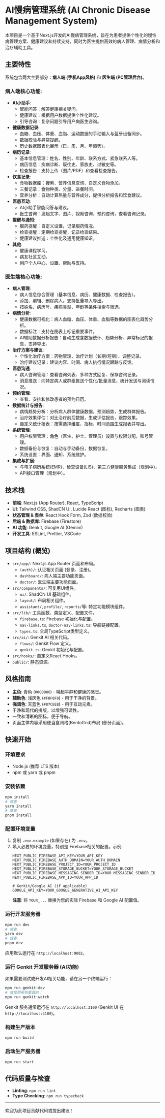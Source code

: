 # AI慢病管理系统 (AI Chronic Disease Management System)

本项目是一个基于Next.js开发的AI慢病管理系统，旨在为患者提供个性化的慢性病管理方案、健康建议和持续支持，同时为医生提供高效的病人管理、病情分析和治疗辅助工具。

## 主要特性

系统包含两大主要部分：**病人端 (手机App风格)** 和 **医生端 (PC管理后台)**。

### 病人端核心功能:

- **AI小助手**:
  - 智能问答：解答健康相关疑问。
  - 健康建议：根据用户数据提供个性化建议。
  - 引导咨询：复杂问题引导用户向医生咨询。
- **健康数据记录**:
  - 血糖、血压、体重、血脂、运动数据的手动输入与蓝牙设备同步。
  - 数据校验与异常提醒。
  - 历史数据图表化展示（日、周、月、年趋势）。
- **病历记录**:
  - 基本信息管理：姓名、性别、年龄、联系方式、紧急联系人等。
  - 病历信息：疾病诊断、既往史、家族史、过敏史等。
  - 检查报告：支持上传（图片/PDF）和查看检查报告。
- **饮食记录**:
  - 食物数据库：搜索、营养信息查询、自定义食物添加。
  - 三餐记录：食物种类、分量、进餐时间。
  - 营养分析：自动计算热量与营养成分，提供分析报告和饮食建议。
- **医患互动**:
  - AI小助手智能问答与建议。
  - 医生咨询：发起文字、图片、视频咨询，预约咨询，查看咨询记录。
- **提醒与通知**:
  - 服药提醒：自定义设置，记录服药情况。
  - 检查提醒：定期检查提醒，记录检查结果。
  - 健康建议推送：个性化及通用健康知识。
- **其他**:
  - 健康课程学习。
  - 病友社区互动。
  - 用户个人中心、设置、帮助与支持。

### 医生端核心功能:

- **病人管理**:
  - 病人信息综合管理（基本信息、病历、健康数据、检查报告）。
  - 添加、编辑、删除病人，支持批量导入导出。
  - 按姓名、病历号、疾病类型、年龄等条件搜索与筛选。
- **病情分析**:
  - 健康数据可视化：病人血糖、血压、体重、血脂等数据的图表化趋势分析。
  - 数据标注：支持在图表上标记重要事件。
  - AI辅助数据分析报告：自动生成含数据统计、趋势分析、异常标记的报告，支持导出。
- **治疗方案与建议**:
  - 个性化治疗方案：药物管理、治疗计划（长期/短期）、调整记录。
  - 治疗建议记录：建议内容、时间、病人执行情况跟踪与反馈。
- **医患沟通**:
  - 病人咨询管理：查看咨询列表、多种方式回复、保存咨询记录。
  - 消息推送：向特定病人或群组推送个性化/批量消息，统计发送与阅读情况。
- **预约管理**:
  - 查看、安排和修改患者的预约日历。
- **数据统计与报告**:
  - 病情趋势分析：分析病人群体健康数据，预测趋势，生成群体报告。
  - 治疗效果评估：对比治疗前后数据，生成评估报告，跟踪效果。
  - 自定义统计报表：按需选择维度、指标、时间范围生成报表并导出。
- **系统管理**:
  - 用户权限管理：角色（医生、护士、管理员）设置与权限分配，账号管理。
  - 数据备份与恢复：自动与手动备份，数据恢复。
  - 系统设置：界面、通知、系统维护。
- **集成与扩展**:
  - 与电子病历系统(EMR)、检查设备(LIS)、第三方健康服务集成（规划中）。
  - API接口管理（规划中）。

## 技术栈

- **前端**: Next.js (App Router), React, TypeScript
- **UI**: Tailwind CSS, ShadCN UI, Lucide React (图标), Recharts (图表)
- **状态管理 & 表单**: React Hook Form, Zod (数据校验)
- **后端 & 数据库**: Firebase (Firestore)
- **AI 功能**: Genkit, Google AI (Gemini)
- **开发工具**: ESLint, Prettier, VSCode

## 项目结构 (概览)

- `src/app/`: Next.js App Router 页面和布局。
  - `(auth)/`: 认证相关页面 (登录、注册)。
  - `dashboard/`: 病人端主要功能页面。
  - `doctor/`: 医生端主要功能页面。
- `src/components/`: 可复用UI组件。
  - `ui/`: ShadCN UI 基础组件。
  - `layout/`: 布局相关组件。
  - `assistant/`, `profile/`, `reports/`等: 特定功能模块组件。
- `src/lib/`: 工具函数、类型定义、配置文件。
  - `firebase.ts`: Firebase 初始化与配置。
  - `nav-links.ts`, `doctor-nav-links.ts`: 导航链接配置。
  - `types.ts`: 全局TypeScript类型定义。
- `src/ai/`: Genkit AI 相关代码。
  - `flows/`: Genkit Flow 定义。
  - `genkit.ts`: Genkit 初始化与配置。
- `src/hooks/`: 自定义React Hooks。
- `public/`: 静态资源。

## 风格指南

- **主色**: 青色 (`#008080`) - 唤起平静和健康的感觉。
- **辅助色**: 浅灰色 (`#F0F0F0`) - 用于干净的背景。
- **强调色**: 天蓝色 (`#87CEEB`) - 用于互动元素。
- 干净和现代的排版，以增强可读性。
- 一致和清晰的图标，便于导航。
- 页面主体内容采用便当盒网格(BentoGrid)布局 (部分页面)。

## 快速开始

### 环境要求

- Node.js (推荐 LTS 版本)
- npm 或 yarn 或 pnpm

### 安装依赖

```bash
npm install
# 或者
yarn install
# 或者
pnpm install
```

### 配置环境变量

1. 复制 `.env.example` (如果存在) 为 `.env`。
2. 填入必要的环境变量，特别是 Firebase相关的配置。示例:
   ```env
   NEXT_PUBLIC_FIREBASE_API_KEY=YOUR_API_KEY
   NEXT_PUBLIC_FIREBASE_AUTH_DOMAIN=YOUR_AUTH_DOMAIN
   NEXT_PUBLIC_FIREBASE_PROJECT_ID=YOUR_PROJECT_ID
   NEXT_PUBLIC_FIREBASE_STORAGE_BUCKET=YOUR_STORAGE_BUCKET
   NEXT_PUBLIC_FIREBASE_MESSAGING_SENDER_ID=YOUR_MESSAGING_SENDER_ID
   NEXT_PUBLIC_FIREBASE_APP_ID=YOUR_APP_ID

   # Genkit/Google AI (if applicable)
   GOOGLE_API_KEY=YOUR_GOOGLE_GENERATIVE_AI_API_KEY
   ```
   **注意**: 将 `YOUR_...` 替换为您的实际 Firebase 和 Google AI 配置值。

### 运行开发服务器

```bash
npm run dev
# 或者
yarn dev
# 或者
pnpm dev
```

应用默认运行在 `http://localhost:9002`。

### 运行 Genkit 开发服务器 (AI功能)

如果需要测试或开发AI相关功能，请在另一个终端运行：
```bash
npm run genkit:dev
# 或使用带热重载的：
npm run genkit:watch
```
Genkit 服务通常运行在 `http://localhost:3100` (Genkit UI 在 `http://localhost:4100`)。

### 构建生产版本

```bash
npm run build
```

### 启动生产服务器

```bash
npm run start
```

## 代码质量与检查

- **Linting**: `npm run lint`
- **Type Checking**: `npm run typecheck`

---

欢迎为此项目贡献代码或提出建议！
